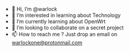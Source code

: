 - 👋 Hi, I’m @warlock
- 👀 I’m interested in learning about Technology
- 🌱 I’m currently learning about OpenWrt
- 💞️ I’m looking to collaborate on a secret project
- 📫 How to reach me ? Just drop an email on warlockone@protonmail.com

<!---
warlockone/warlockone is a ✨ special ✨ repository because its `README.md` (this file) appears on your GitHub profile.
You can click the Preview link to take a look at your changes.
--->

